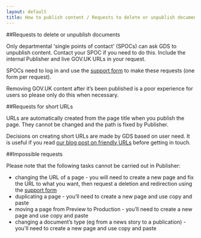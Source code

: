 ```yaml
---
layout: default
title: How to publish content / Requests to delete or unpublish documents and create or delete URLs
---
```


##Requests to delete or unpublish documents

Only departmental 'single points of contact' (SPOCs) can ask GDS to unpublish content. Contact your SPOC if you need to do this. Include the internal Publisher and live GOV.UK URLs in your request. 

SPOCs need to log in and use the [support form](https://support.production.alphagov.co.uk) to make these requests (one form per request).

Removing GOV.UK content after it’s been published is a poor experience for users so please only do this when necessary. 


##Requests for short URLs

URLs are automatically created from the page title when you publish the page. They cannot be changed and the path is fixed by Publisher. 

Decisions on creating short URLs are made by GDS based on user need. It is useful if you read [our blog post on friendly URLs](http://inside-inside-gov.tumblr.com/post/47775179301/short-urls-for-organisations-profile-pages) before getting in touch.


##Impossible requests

Please note that the following tasks cannot be carried out in Publisher:

* changing the URL of a page - you will need to create a new page and fix the URL to what you want, then request a deletion and redirection using the [support form](https://support.production.alphagov.co.uk)
* duplicating a page - you’ll need to create a new page and use copy and paste
* moving a page from Preview to Production - you’ll need to create a new page and use copy and paste
* changing a document’s type (eg from a news story to a publication) - you'll need to create a new page and use copy and paste
